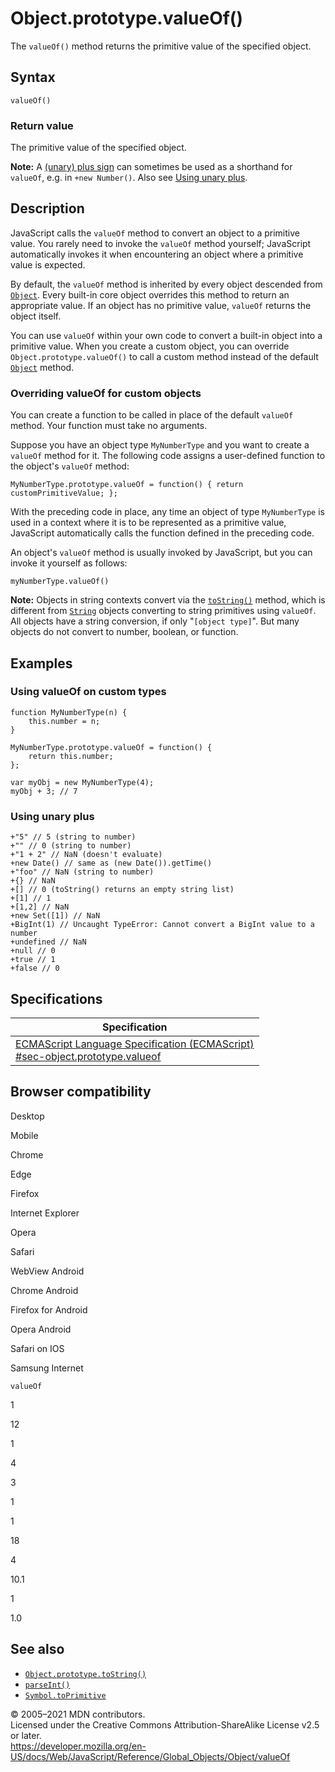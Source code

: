 # Object.prototype.valueOf()

The `valueOf()` method returns the primitive value of the specified object.

## Syntax

    valueOf()

### Return value

The primitive value of the specified object.

**Note:** A [(unary) plus sign](https://developer.mozilla.org/en-US/docs/Web/JavaScript/Reference/Operators#unary_plus) can sometimes be used as a shorthand for `valueOf`, e.g. in `+new Number()`. Also see [Using unary plus](#using_unary_plus).

## Description

JavaScript calls the `valueOf` method to convert an object to a primitive value. You rarely need to invoke the `valueOf` method yourself; JavaScript automatically invokes it when encountering an object where a primitive value is expected.

By default, the `valueOf` method is inherited by every object descended from [`Object`](../object). Every built-in core object overrides this method to return an appropriate value. If an object has no primitive value, `valueOf` returns the object itself.

You can use `valueOf` within your own code to convert a built-in object into a primitive value. When you create a custom object, you can override `Object.prototype.valueOf()` to call a custom method instead of the default [`Object`](../object) method.

### Overriding valueOf for custom objects

You can create a function to be called in place of the default `valueOf` method. Your function must take no arguments.

Suppose you have an object type `MyNumberType` and you want to create a `valueOf` method for it. The following code assigns a user-defined function to the object's `valueOf` method:

    MyNumberType.prototype.valueOf = function() { return customPrimitiveValue; };

With the preceding code in place, any time an object of type `MyNumberType` is used in a context where it is to be represented as a primitive value, JavaScript automatically calls the function defined in the preceding code.

An object's `valueOf` method is usually invoked by JavaScript, but you can invoke it yourself as follows:

    myNumberType.valueOf()

**Note:** Objects in string contexts convert via the [`toString()`](tostring) method, which is different from [`String`](../string) objects converting to string primitives using `valueOf`. All objects have a string conversion, if only "`[object type]`". But many objects do not convert to number, boolean, or function.

## Examples

### Using valueOf on custom types

    function MyNumberType(n) {
        this.number = n;
    }

    MyNumberType.prototype.valueOf = function() {
        return this.number;
    };

    var myObj = new MyNumberType(4);
    myObj + 3; // 7

### Using unary plus

    +"5" // 5 (string to number)
    +"" // 0 (string to number)
    +"1 + 2" // NaN (doesn't evaluate)
    +new Date() // same as (new Date()).getTime()
    +"foo" // NaN (string to number)
    +{} // NaN
    +[] // 0 (toString() returns an empty string list)
    +[1] // 1
    +[1,2] // NaN
    +new Set([1]) // NaN
    +BigInt(1) // Uncaught TypeError: Cannot convert a BigInt value to a number
    +undefined // NaN
    +null // 0
    +true // 1
    +false // 0

## Specifications

<table><thead><tr class="header"><th>Specification</th></tr></thead><tbody><tr class="odd"><td><a href="https://tc39.es/ecma262/#sec-object.prototype.valueof">ECMAScript Language Specification (ECMAScript)<br />
<span class="small">#sec-object.prototype.valueof</span></a></td></tr></tbody></table>

## Browser compatibility

Desktop

Mobile

Chrome

Edge

Firefox

Internet Explorer

Opera

Safari

WebView Android

Chrome Android

Firefox for Android

Opera Android

Safari on IOS

Samsung Internet

`valueOf`

1

12

1

4

3

1

1

18

4

10.1

1

1.0

## See also

-   [`Object.prototype.toString()`](tostring)
-   [`parseInt()`](../parseint)
-   [`Symbol.toPrimitive`](../symbol/toprimitive)

© 2005–2021 MDN contributors.  
Licensed under the Creative Commons Attribution-ShareAlike License v2.5 or later.  
<a href="https://developer.mozilla.org/en-US/docs/Web/JavaScript/Reference/Global_Objects/Object/valueOf" class="_attribution-link">https://developer.mozilla.org/en-US/docs/Web/JavaScript/Reference/Global_Objects/Object/valueOf</a>
